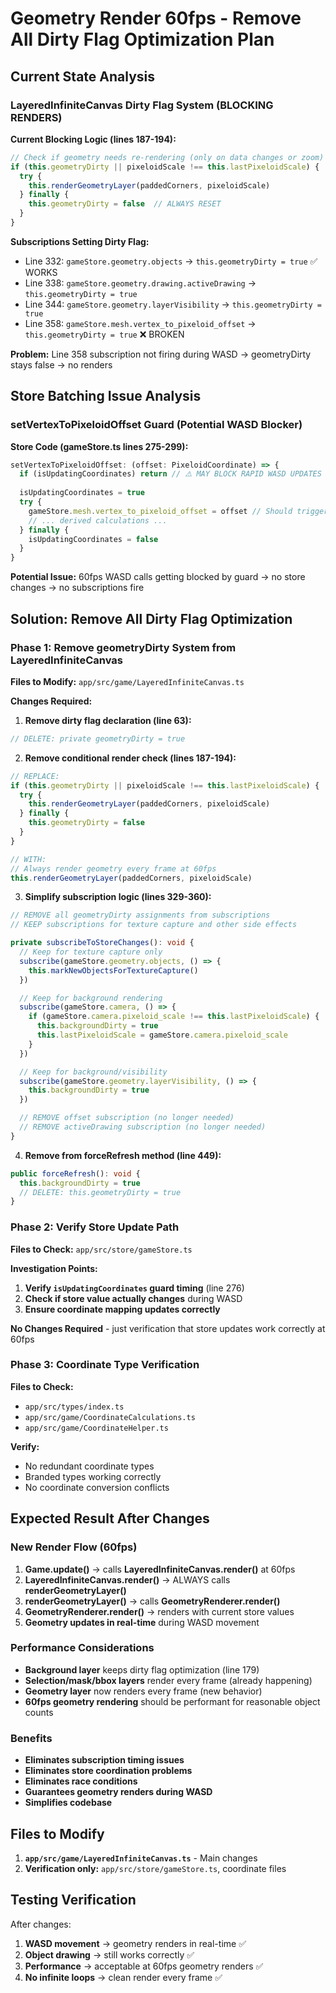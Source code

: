 # Geometry Render 60fps - Remove All Dirty Flag Optimization Plan

## Current State Analysis

### LayeredInfiniteCanvas Dirty Flag System (BLOCKING RENDERS)

**Current Blocking Logic (lines 187-194):**
```typescript
// Check if geometry needs re-rendering (only on data changes or zoom)
if (this.geometryDirty || pixeloidScale !== this.lastPixeloidScale) {
  try {
    this.renderGeometryLayer(paddedCorners, pixeloidScale)
  } finally {
    this.geometryDirty = false  // ALWAYS RESET
  }
}
```

**Subscriptions Setting Dirty Flag:**
- Line 332: `gameStore.geometry.objects` → `this.geometryDirty = true` ✅ WORKS
- Line 338: `gameStore.geometry.drawing.activeDrawing` → `this.geometryDirty = true`
- Line 344: `gameStore.geometry.layerVisibility` → `this.geometryDirty = true` 
- Line 358: `gameStore.mesh.vertex_to_pixeloid_offset` → `this.geometryDirty = true` ❌ BROKEN

**Problem:** Line 358 subscription not firing during WASD → geometryDirty stays false → no renders

## Store Batching Issue Analysis

### setVertexToPixeloidOffset Guard (Potential WASD Blocker)

**Store Code (gameStore.ts lines 275-299):**
```typescript
setVertexToPixeloidOffset: (offset: PixeloidCoordinate) => {
  if (isUpdatingCoordinates) return // ⚠️ MAY BLOCK RAPID WASD UPDATES
  
  isUpdatingCoordinates = true
  try {
    gameStore.mesh.vertex_to_pixeloid_offset = offset // Should trigger subscription
    // ... derived calculations ...
  } finally {
    isUpdatingCoordinates = false
  }
}
```

**Potential Issue:** 60fps WASD calls getting blocked by guard → no store changes → no subscriptions fire

## Solution: Remove All Dirty Flag Optimization

### Phase 1: Remove geometryDirty System from LayeredInfiniteCanvas

**Files to Modify:** `app/src/game/LayeredInfiniteCanvas.ts`

**Changes Required:**

1. **Remove dirty flag declaration (line 63):**
```typescript
// DELETE: private geometryDirty = true
```

2. **Remove conditional render check (lines 187-194):**
```typescript
// REPLACE:
if (this.geometryDirty || pixeloidScale !== this.lastPixeloidScale) {
  try {
    this.renderGeometryLayer(paddedCorners, pixeloidScale)
  } finally {
    this.geometryDirty = false
  }
}

// WITH:
// Always render geometry every frame at 60fps
this.renderGeometryLayer(paddedCorners, pixeloidScale)
```

3. **Simplify subscription logic (lines 329-360):**
```typescript
// REMOVE all geometryDirty assignments from subscriptions
// KEEP subscriptions for texture capture and other side effects

private subscribeToStoreChanges(): void {
  // Keep for texture capture only
  subscribe(gameStore.geometry.objects, () => {
    this.markNewObjectsForTextureCapture()
  })

  // Keep for background rendering 
  subscribe(gameStore.camera, () => {
    if (gameStore.camera.pixeloid_scale !== this.lastPixeloidScale) {
      this.backgroundDirty = true
      this.lastPixeloidScale = gameStore.camera.pixeloid_scale
    }
  })

  // Keep for background/visibility
  subscribe(gameStore.geometry.layerVisibility, () => {
    this.backgroundDirty = true
  })

  // REMOVE offset subscription (no longer needed)
  // REMOVE activeDrawing subscription (no longer needed)
}
```

4. **Remove from forceRefresh method (line 449):**
```typescript
public forceRefresh(): void {
  this.backgroundDirty = true
  // DELETE: this.geometryDirty = true
}
```

### Phase 2: Verify Store Update Path

**Files to Check:** `app/src/store/gameStore.ts`

**Investigation Points:**
1. **Verify `isUpdatingCoordinates` guard timing** (line 276)
2. **Check if store value actually changes** during WASD
3. **Ensure coordinate mapping updates correctly**

**No Changes Required** - just verification that store updates work correctly at 60fps

### Phase 3: Coordinate Type Verification

**Files to Check:** 
- `app/src/types/index.ts`
- `app/src/game/CoordinateCalculations.ts` 
- `app/src/game/CoordinateHelper.ts`

**Verify:**
- No redundant coordinate types
- Branded types working correctly  
- No coordinate conversion conflicts

## Expected Result After Changes

### New Render Flow (60fps)
1. **Game.update()** → calls **LayeredInfiniteCanvas.render()** at 60fps
2. **LayeredInfiniteCanvas.render()** → ALWAYS calls **renderGeometryLayer()**
3. **renderGeometryLayer()** → calls **GeometryRenderer.render()** 
4. **GeometryRenderer.render()** → renders with current store values
5. **Geometry updates in real-time** during WASD movement

### Performance Considerations
- **Background layer** keeps dirty flag optimization (line 179)
- **Selection/mask/bbox layers** render every frame (already happening)
- **Geometry layer** now renders every frame (new behavior)
- **60fps geometry rendering** should be performant for reasonable object counts

### Benefits
- **Eliminates subscription timing issues**
- **Eliminates store coordination problems** 
- **Eliminates race conditions**
- **Guarantees geometry renders during WASD**
- **Simplifies codebase**

## Files to Modify

1. **`app/src/game/LayeredInfiniteCanvas.ts`** - Main changes
2. **Verification only:** `app/src/store/gameStore.ts`, coordinate files

## Testing Verification

After changes:
1. **WASD movement** → geometry renders in real-time ✅
2. **Object drawing** → still works correctly ✅  
3. **Performance** → acceptable at 60fps geometry renders ✅
4. **No infinite loops** → clean render every frame ✅